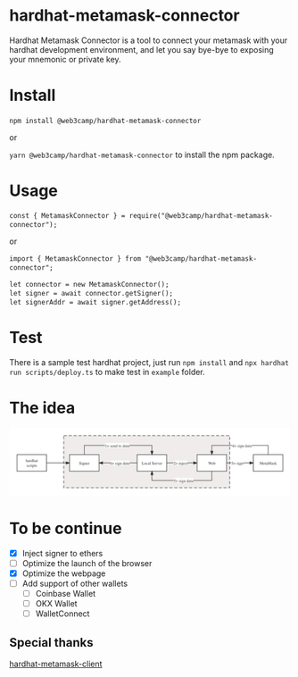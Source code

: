 # hardhat-metamask-connector

Hardhat Metamask Connector is a tool to connect your metamask with your hardhat development environment, and let you say bye-bye to exposing your mnemonic or private key.

# Install

`npm install @web3camp/hardhat-metamask-connector` 

or 

`yarn @web3camp/hardhat-metamask-connector` to install the npm package.

# Usage
```
const { MetamaskConnector } = require("@web3camp/hardhat-metamask-connector");
```
or

```
import { MetamaskConnector } from "@web3camp/hardhat-metamask-connector";
```

```
let connector = new MetamaskConnector();
let signer = await connector.getSigner();
let signerAddr = await signer.getAddress();
```

# Test

There is a sample test hardhat project, just run `npm install` and `npx hardhat run scripts/deploy.ts` to make test in `example` folder.

# The idea

![](./hardhat-metamask-connector.jpg)

# To be continue

- [x] Inject signer to ethers  
- [ ] Optimize the launch of the browser  
- [x] Optimize the webpage  
- [ ] Add support of other wallets
    - [ ] Coinbase Wallet
    - [ ] OKX Wallet
    - [ ] WalletConnect

## Special thanks
[hardhat-metamask-client](https://github.com/deusfinance/Hardhat-metamask-client)
